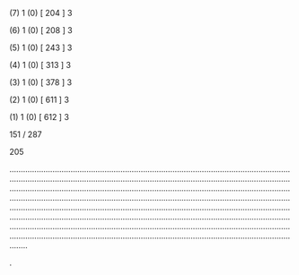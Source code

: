(7) 1 (0) [ 204 ] 3 


(6) 1 (0) [ 208 ] 3 


(5) 1 (0) [ 243 ] 3 


(4) 1 (0) [ 313 ] 3 


(3) 1 (0) [ 378 ] 3 


(2) 1 (0) [ 611 ] 3 


(1) 1 (0) [ 612 ] 3 


151 / 287 


205 


........................................................................................................................................................................................................................................................................................................................................................................................................................................................................................................................................................................................................................................................................................................................................................................................................................................................................................................................................................................................................................................ 


 


. 

